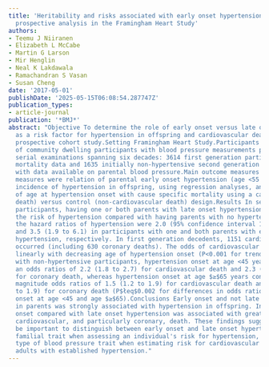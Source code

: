 ```yaml
---
title: 'Heritability and risks associated with early onset hypertension: multigenerational,
  prospective analysis in the Framingham Heart Study'
authors:
- Teemu J Niiranen
- Elizabeth L McCabe
- Martin G Larson
- Mir Henglin
- Neal K Lakdawala
- Ramachandran S Vasan
- Susan Cheng
date: '2017-05-01'
publishDate: '2025-05-15T06:08:54.287747Z'
publication_types:
- article-journal
publication: '*BMJ*'
abstract: "Objective To determine the role of early onset versus late onset hypertension
  as a risk factor for hypertension in offspring and cardiovascular death.Design Multigenerational,
  prospective cohort study.Setting Framingham Heart Study.Participants Two generations
  of community dwelling participants with blood pressure measurements performed at
  serial examinations spanning six decades: 3614 first generation participants with
  mortality data and 1635 initially non-hypertensive second generation participants
  with data available on parental blood pressure.Main outcome measures The main outcome
  measures were relation of parental early onset hypertension (age <55 years) with
  incidence of hypertension in offspring, using regression analyses, and relation
  of age at hypertension onset with cause specific mortality using a case (cardiovascular
  death) versus control (non-cardiovascular death) design.Results In second generation
  participants, having one or both parents with late onset hypertension did not increase
  the risk of hypertension compared with having parents with no hypertension; by contrast,
  the hazard ratios of hypertension were 2.0 (95% confidence interval 1.2 to 3.5)
  and 3.5 (1.9 to 6.1) in participants with one and both parents with early onset
  hypertension, respectively. In first generation decedents, 1151 cardiovascular deaths
  occurred (including 630 coronary deaths). The odds of cardiovascular death increased
  linearly with decreasing age of hypertension onset (P<0.001 for trend). Compared
  with non-hypertensive participants, hypertension onset at age <45 years conferred
  an odds ratios of 2.2 (1.8 to 2.7) for cardiovascular death and 2.3 (1.8 to 2.9)
  for coronary death, whereas hypertension onset at age $≥$65 years conferred a lower
  magnitude odds ratios of 1.5 (1.2 to 1.9) for cardiovascular death and 1.4 (0.98
  to 1.9) for coronary death (P$łeq$0.002 for differences in odds ratios between hypertension
  onset at age <45 and age $≥$65).Conclusions Early onset and not late onset hypertension
  in parents was strongly associated with hypertension in offspring. In turn, early
  onset compared with late onset hypertension was associated with greater odds of
  cardiovascular, and particularly coronary, death. These findings suggest it may
  be important to distinguish between early onset and late onset hypertension as a
  familial trait when assessing an individual's risk for hypertension, and as a specific
  type of blood pressure trait when estimating risk for cardiovascular outcomes in
  adults with established hypertension."
---
```


